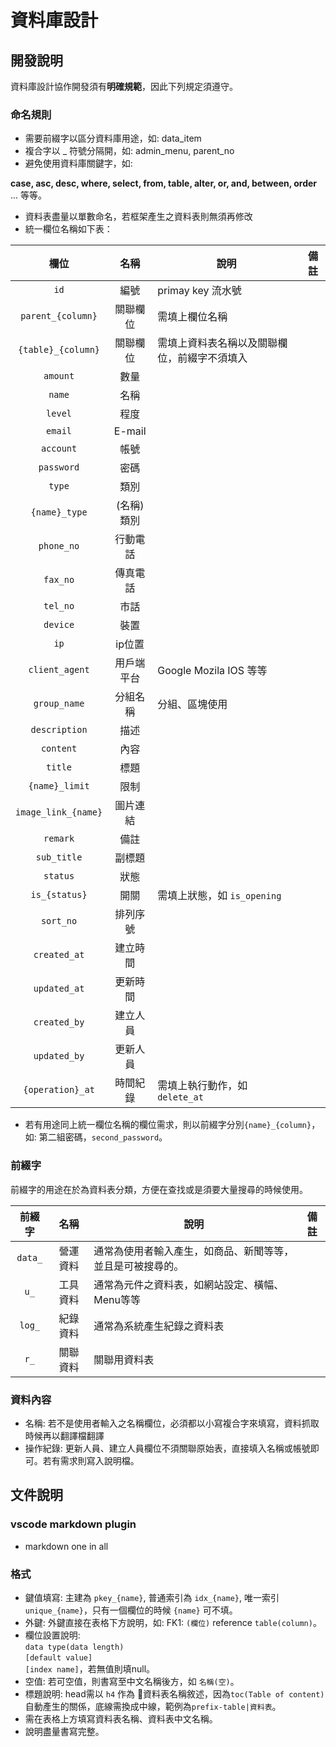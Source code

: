 # 資料庫設計

## 開發說明

資料庫設計協作開發須有**明確規範**，因此下列規定須遵守。

### 命名規則

-   需要前綴字以區分資料庫用途，如: data_item
-   複合字以 \_ 符號分隔開，如: admin_menu, parent_no
-   避免使用資料庫關鍵字，如:

**case, asc, desc, where, select, from, table, alter, or, and, between, order**
... 等等。

-   資料表盡量以單數命名，若框架產生之資料表則無須再修改
-   統一欄位名稱如下表：

|        欄位         |    名稱    | 說明                                         | 備註   |
| :-----------------: | :--------: | -------------------------------------------- | ------ |
|        `id`         |    編號    | primay key 流水號                            | &nbsp; |
|  `parent_{column}`  |  關聯欄位  | 需填上欄位名稱                               | &nbsp; |
| `{table}_{column}`  |  關聯欄位  | 需填上資料表名稱以及關聯欄位，前綴字不須填入 | &nbsp; |
|      `amount`       |    數量    | &nbsp;                                       | &nbsp; |
|       `name`        |    名稱    | &nbsp;                                       | &nbsp; |
|       `level`       |    程度    | &nbsp;                                       | &nbsp; |
|       `email`       |   E-mail   | &nbsp;                                       | &nbsp; |
|      `account`      |    帳號    | &nbsp;                                       | &nbsp; |
|     `password`      |    密碼    | &nbsp;                                       | &nbsp; |
|       `type`        |    類別    | &nbsp;                                       | &nbsp; |
|    `{name}_type`    | (名稱)類別 | &nbsp;                                       | &nbsp; |
|     `phone_no`      |  行動電話  | &nbsp;                                       | &nbsp; |
|      `fax_no`       |  傳真電話  | &nbsp;                                       | &nbsp; |
|      `tel_no`       |    市話    | &nbsp;                                       | &nbsp; |
|      `device`       |    裝置    | &nbsp;                                       | &nbsp; |
|        `ip`         |   ip位置   | &nbsp;                                       | &nbsp; |
|   `client_agent`    | 用戶端平台 | Google Mozila IOS 等等                       | &nbsp; |
|    `group_name`     |  分組名稱  | 分組、區塊使用                               | &nbsp; |
|    `description`    |    描述    | &nbsp;                                       | &nbsp; |
|      `content`      |    內容    | &nbsp;                                       | &nbsp; |
|       `title`       |    標題    | &nbsp;                                       | &nbsp; |
|   `{name}_limit`    |    限制    | &nbsp;                                       | &nbsp; |
| `image_link_{name}` |  圖片連結  | &nbsp;                                       | &nbsp; |
|      `remark`       |    備註    | &nbsp;                                       | &nbsp; |
|     `sub_title`     |   副標題   | &nbsp;                                       | &nbsp; |
|      `status`       |    狀態    | &nbsp;                                       | &nbsp; |
|    `is_{status}`    |    開關    | 需填上狀態，如 `is_opening`                  | &nbsp; |
|      `sort_no`      |  排列序號  | &nbsp;                                       | &nbsp; |
|    `created_at`     |  建立時間  | &nbsp;                                       | &nbsp; |
|    `updated_at`     |  更新時間  | &nbsp;                                       | &nbsp; |
|    `created_by`     |  建立人員  | &nbsp;                                       | &nbsp; |
|    `updated_by`     |  更新人員  | &nbsp;                                       | &nbsp; |
|  `{operation}_at`   |  時間紀錄  | 需填上執行動作，如 `delete_at`               | &nbsp; |

-   若有用途同上統一欄位名稱的欄位需求，則以前綴字分別`{name}_{column}`，如: 第二組密碼，`second_password`。

### 前綴字

前綴字的用途在於為資料表分類，方便在查找或是須要大量搜尋的時候使用。

| 前綴字  |   名稱   | 說明                                                       | 備註   |
| :-----: | :------: | ---------------------------------------------------------- | ------ |
| `data_` | 營運資料 | 通常為使用者輸入產生，如商品、新聞等等，並且是可被搜尋的。 | &nbsp; |
|  `u_`   | 工具資料 | 通常為元件之資料表，如網站設定、橫幅、Menu等等             | &nbsp; |
| `log_`  | 紀錄資料 | 通常為系統產生紀錄之資料表                                 | &nbsp; |
|  `r_`   | 關聯資料 | 關聯用資料表                                               | &nbsp; |

### 資料內容

-   名稱: 若不是使用者輸入之名稱欄位，必須都以小寫複合字來填寫，資料抓取時候再以翻譯檔翻譯
-   操作紀錄: 更新人員、建立人員欄位不須關聯原始表，直接填入名稱或帳號即可。若有需求則寫入說明檔。

## 文件說明

### vscode markdown plugin
-   markdown one in all

### 格式

-   鍵值填寫: 主建為 `pkey_{name}`, 普通索引為 `idx_{name}`, 唯一索引 `unique_{name}`，只有一個欄位的時候 `{name}` 可不填。
-   外鍵: 外鍵直接在表格下方說明，如: FK1: `(欄位)` reference `table(column)`。
-   欄位設置說明: <br>`data type(data length)`<br>`[default value]`<br>`[index name]`，若無值則填null。
-   空值: 若可空值，則書寫至中文名稱後方，如 `名稱(空)`。
-   標題說明: head需以 `h4` 作為 資料表名稱敘述，因為`toc(Table of content)`自動產生的關係，底線需換成中線，範例為`prefix-table|資料表`。
-   需在表格上方填寫資料表名稱、資料表中文名稱。
-   說明盡量書寫完整。

